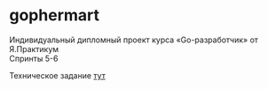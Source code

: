 # gophermart

Индивидуальный дипломный проект курса «Go-разработчик» от Я.Практикум  
Спринты 5-6

Техническое задание [тут](./SPECIFICATION.md)
